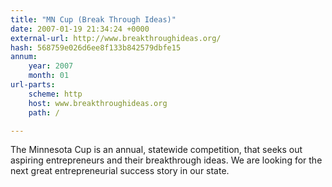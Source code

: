 ```yaml
---
title: "MN Cup (Break Through Ideas)"
date: 2007-01-19 21:34:24 +0000
external-url: http://www.breakthroughideas.org/
hash: 568759e026d6ee8f133b842579dbfe15
annum:
    year: 2007
    month: 01
url-parts:
    scheme: http
    host: www.breakthroughideas.org
    path: /

---
```


The Minnesota Cup is an annual, statewide competition, that seeks out aspiring entrepreneurs and their breakthrough ideas. We are looking for the next great entrepreneurial success story in our state.
